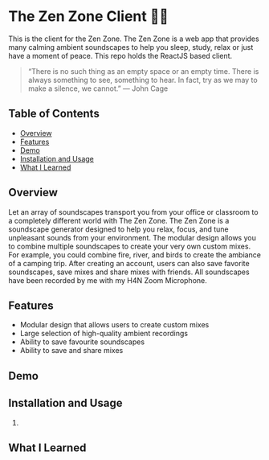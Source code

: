 # The Zen Zone Client 🧘🏻
This is the client for the Zen Zone. The Zen Zone is a web app that provides many calming ambient soundscapes to help you sleep, study, relax or just have a moment of peace. This repo holds the ReactJS based client.

>“There is no such thing as an empty space or an empty time. There is always something to see, something to hear. In fact, try as we may to make a silence, we cannot.”
>― John Cage

## Table of Contents

- [Overview](#overview)
- [Features](#features)
- [Demo](#demo)
- [Installation and Usage](#installation-and-usage)
- [What I Learned](#what-i-learned)

## Overview

Let an array of soundscapes transport you from your office or classroom to a completely different world with The Zen Zone. The Zen Zone is a soundscape generator designed to help you relax, focus, and tune unpleasant sounds from your environment. The modular design allows you to combine multiple soundscapes to create your very own custom mixes. For example, you could combine fire, river, and birds to create the ambiance of a camping trip. After creating an account, users can also save favorite soundscapes, save mixes and share mixes with friends. All soundscapes have been recorded by me with my H4N Zoom Microphone.  

## Features

- Modular design that allows users to create custom mixes
- Large selection of high-quality ambient recordings
- Ability to save favourite soundscapes
- Ability to save and share mixes

## Demo


## Installation and Usage

1. 

## What I Learned

